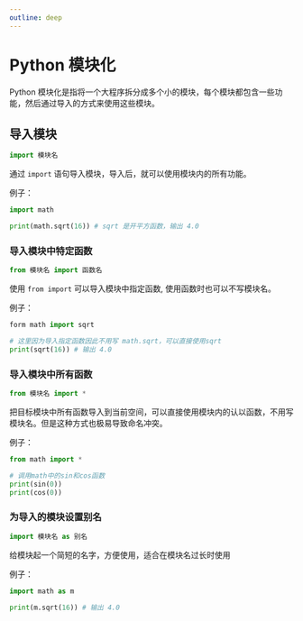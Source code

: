 ```yaml
---
outline: deep
---
```


# Python 模块化

Python 模块化是指将一个大程序拆分成多个小的模块，每个模块都包含一些功能，然后通过导入的方式来使用这些模块。

## 导入模块

```python
import 模块名
```
通过 `import` 语句导入模块，导入后，就可以使用模块内的所有功能。

例子：
```python
import math

print(math.sqrt(16)) # sqrt 是开平方函数，输出 4.0
```

### 导入模块中特定函数

```python
from 模块名 import 函数名
```

使用 `from import` 可以导入模块中指定函数, 使用函数时也可以不写模块名。

例子：

```python
form math import sqrt

# 这里因为导入指定函数因此不用写 math.sqrt，可以直接使用sqrt
print(sqrt(16)) # 输出 4.0
```

### 导入模块中所有函数

```python
from 模块名 import *
```

把目标模块中所有函数导入到当前空间，可以直接使用模块内的认以函数，不用写模块名。但是这种方式也极易导致命名冲突。

例子：

```python
from math import *

# 调用math中的sin和cos函数
print(sin(0))
print(cos(0))
```

### 为导入的模块设置别名

```python
import 模块名 as 别名
```

给模块起一个简短的名字，方便使用，适合在模块名过长时使用

例子：

```python
import math as m

print(m.sqrt(16)) # 输出 4.0
```